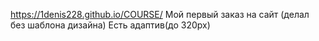 https://1denis228.github.io/COURSE/
Мой первый заказ на сайт (делал без шаблона дизайна) 
Есть адаптив(до 320px)
